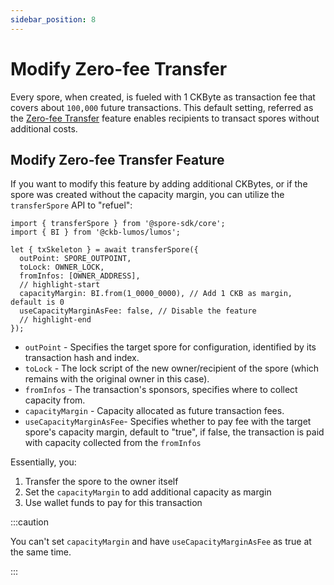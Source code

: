```yaml
---
sidebar_position: 8
---
```


# Modify Zero-fee Transfer 

Every spore, when created, is fueled with 1 CKByte as transaction fee that covers about `100,000` future transactions. This default setting, referred as the  [Zero-fee Transfer](/basics/spore-101#do-i-need-to-hold-ckb-to-transfer-and-receive-spores) feature enables recipients to transact spores without additional costs.

## Modify Zero-fee Transfer Feature

If you want to modify this feature by adding additional CKBytes, or if the spore was created without the capacity margin, you can utilize the `transferSpore` API to "refuel":

```tsx
import { transferSpore } from '@spore-sdk/core';
import { BI } from '@ckb-lumos/lumos';

let { txSkeleton } = await transferSpore({
  outPoint: SPORE_OUTPOINT,
  toLock: OWNER_LOCK,
  fromInfos: [OWNER_ADDRESS],
  // highlight-start
  capacityMargin: BI.from(1_0000_0000), // Add 1 CKB as margin, default is 0
  useCapacityMarginAsFee: false, // Disable the feature
  // highlight-end
});
```

- `outPoint` - Specifies the target spore for configuration, identified by its transaction hash and index.
- `toLock` - The lock script of the new owner/recipient of the spore (which remains with the original owner in this case).
- `fromInfos` - The transaction's sponsors, specifies where to collect capacity from.
- `capacityMargin` - Capacity allocated as future transaction fees.
- `useCapacityMarginAsFee`- Specifies whether to pay fee with the target spore's capacity margin, default to "true", if false, the transaction is paid with capacity collected from the `fromInfos`

Essentially, you:

1. Transfer the spore to the owner itself
2. Set the `capacityMargin` to add additional capacity as margin
3. Use wallet funds to pay for this transaction

:::caution

You can't set `capacityMargin` and have `useCapacityMarginAsFee` as true at the same time.

:::
